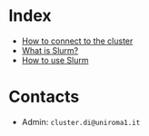 # Index

- [How to connect to the cluster](how_to_connect_to_the_cluster.md)
- [What is Slurm?](what_is_slurm.md)
- [How to use Slurm](how_to_use_slurm.md)

# Contacts

- Admin: `cluster.di@uniroma1.it`
